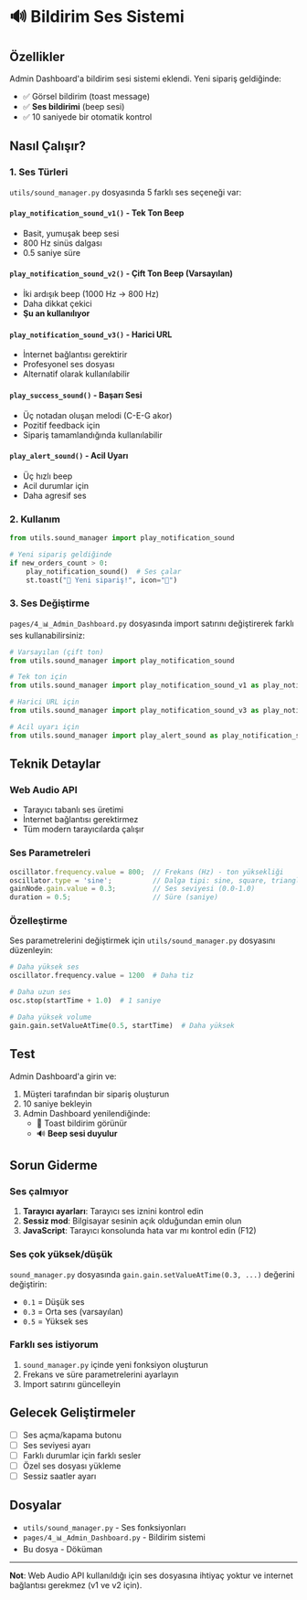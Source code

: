# 🔊 Bildirim Ses Sistemi

## Özellikler

Admin Dashboard'a bildirim sesi sistemi eklendi. Yeni sipariş geldiğinde:
- ✅ Görsel bildirim (toast message)
- ✅ **Ses bildirimi** (beep sesi)
- ✅ 10 saniyede bir otomatik kontrol

## Nasıl Çalışır?

### 1. Ses Türleri

`utils/sound_manager.py` dosyasında 5 farklı ses seçeneği var:

#### `play_notification_sound_v1()` - Tek Ton Beep
- Basit, yumuşak beep sesi
- 800 Hz sinüs dalgası
- 0.5 saniye süre

#### `play_notification_sound_v2()` - Çift Ton Beep (Varsayılan)
- İki ardışık beep (1000 Hz → 800 Hz)
- Daha dikkat çekici
- **Şu an kullanılıyor**

#### `play_notification_sound_v3()` - Harici URL
- İnternet bağlantısı gerektirir
- Profesyonel ses dosyası
- Alternatif olarak kullanılabilir

#### `play_success_sound()` - Başarı Sesi
- Üç notadan oluşan melodi (C-E-G akor)
- Pozitif feedback için
- Sipariş tamamlandığında kullanılabilir

#### `play_alert_sound()` - Acil Uyarı
- Üç hızlı beep
- Acil durumlar için
- Daha agresif ses

### 2. Kullanım

```python
from utils.sound_manager import play_notification_sound

# Yeni sipariş geldiğinde
if new_orders_count > 0:
    play_notification_sound()  # Ses çalar
    st.toast("🔔 Yeni sipariş!", icon="🔔")
```

### 3. Ses Değiştirme

`pages/4_📊_Admin_Dashboard.py` dosyasında import satırını değiştirerek farklı ses kullanabilirsiniz:

```python
# Varsayılan (çift ton)
from utils.sound_manager import play_notification_sound

# Tek ton için
from utils.sound_manager import play_notification_sound_v1 as play_notification_sound

# Harici URL için
from utils.sound_manager import play_notification_sound_v3 as play_notification_sound

# Acil uyarı için
from utils.sound_manager import play_alert_sound as play_notification_sound
```

## Teknik Detaylar

### Web Audio API
- Tarayıcı tabanlı ses üretimi
- İnternet bağlantısı gerektirmez
- Tüm modern tarayıcılarda çalışır

### Ses Parametreleri
```javascript
oscillator.frequency.value = 800;  // Frekans (Hz) - ton yüksekliği
oscillator.type = 'sine';          // Dalga tipi: sine, square, triangle
gainNode.gain.value = 0.3;         // Ses seviyesi (0.0-1.0)
duration = 0.5;                    // Süre (saniye)
```

### Özelleştirme

Ses parametrelerini değiştirmek için `utils/sound_manager.py` dosyasını düzenleyin:

```python
# Daha yüksek ses
oscillator.frequency.value = 1200  # Daha tiz

# Daha uzun ses
osc.stop(startTime + 1.0)  # 1 saniye

# Daha yüksek volume
gain.gain.setValueAtTime(0.5, startTime)  # Daha yüksek
```

## Test

Admin Dashboard'a girin ve:
1. Müşteri tarafından bir sipariş oluşturun
2. 10 saniye bekleyin
3. Admin Dashboard yenilendiğinde:
   - 🔔 Toast bildirim görünür
   - 🔊 **Beep sesi duyulur**

## Sorun Giderme

### Ses çalmıyor
1. **Tarayıcı ayarları**: Tarayıcı ses iznini kontrol edin
2. **Sessiz mod**: Bilgisayar sesinin açık olduğundan emin olun
3. **JavaScript**: Tarayıcı konsolunda hata var mı kontrol edin (F12)

### Ses çok yüksek/düşük
`sound_manager.py` dosyasında `gain.gain.setValueAtTime(0.3, ...)` değerini değiştirin:
- `0.1` = Düşük ses
- `0.3` = Orta ses (varsayılan)
- `0.5` = Yüksek ses

### Farklı ses istiyorum
1. `sound_manager.py` içinde yeni fonksiyon oluşturun
2. Frekans ve süre parametrelerini ayarlayın
3. Import satırını güncelleyin

## Gelecek Geliştirmeler

- [ ] Ses açma/kapama butonu
- [ ] Ses seviyesi ayarı
- [ ] Farklı durumlar için farklı sesler
- [ ] Özel ses dosyası yükleme
- [ ] Sessiz saatler ayarı

## Dosyalar

- `utils/sound_manager.py` - Ses fonksiyonları
- `pages/4_📊_Admin_Dashboard.py` - Bildirim sistemi
- Bu dosya - Döküman

---

**Not**: Web Audio API kullanıldığı için ses dosyasına ihtiyaç yoktur ve internet bağlantısı gerekmez (v1 ve v2 için).
